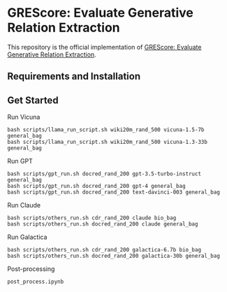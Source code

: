 # GREScore: Evaluate Generative Relation Extraction
This repository is the official implementation of [GREScore: Evaluate Generative Relation Extraction](). 

## Requirements and Installation

## Get Started
Run Vicuna
```[bash]
bash scripts/llama_run_script.sh wiki20m_rand_500 vicuna-1.5-7b general_bag
bash scripts/llama_run_script.sh wiki20m_rand_500 vicuna-1.3-33b general_bag
```

Run GPT
```[bash]
bash scripts/gpt_run.sh docred_rand_200 gpt-3.5-turbo-instruct general_bag
bash scripts/gpt_run.sh docred_rand_200 gpt-4 general_bag
bash scripts/gpt_run.sh docred_rand_200 text-davinci-003 general_bag
```

Run Claude
```[bash]
bash scripts/others_run.sh cdr_rand_200 claude bio_bag
bash scripts/others_run.sh docred_rand_200 claude general_bag
```

Run Galactica
```[bash]
bash scripts/others_run.sh cdr_rand_200 galactica-6.7b bio_bag
bash scripts/others_run.sh docred_rand_200 galactica-30b general_bag
```


Post-processing
```[bash]
post_process.ipynb
```
